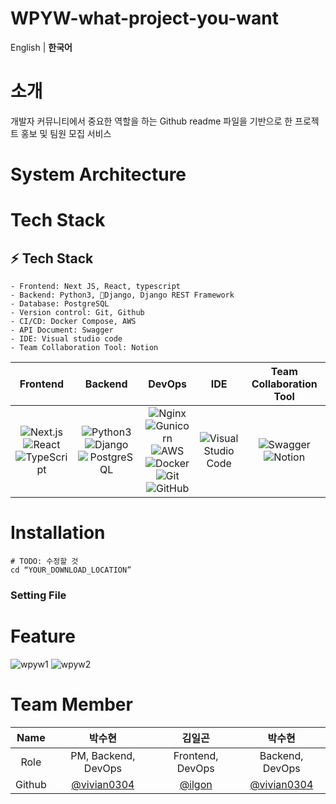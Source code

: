 # WPYW-what-project-you-want
English | **한국어**

# 소개

개발자 커뮤니티에서 중요한 역할을 하는 Github readme 파일을 기반으로 한 프로젝트 홍보 및 팀원 모집 서비스


# System Architecture



# Tech Stack
## **:zap: Tech Stack**
```
- Frontend: Next JS, React, typescript
- Backend: Python3, Django, Django REST Framework
- Database: PostgreSQL
- Version control: Git, Github
- CI/CD: Docker Compose, AWS
- API Document: Swagger
- IDE: Visual studio code
- Team Collaboration Tool: Notion
```
|Frontend|Backend|DevOps|IDE|Team Collaboration Tool|
|:------:|:------:|:----:|:---:|:---:|
|![Next.js](https://img.shields.io/badge/Next.js-000000?style=for-the-badge&logo=Next.js&logoColor=FFFFFF)<br>![React](https://img.shields.io/badge/react-%2320232a.svg?style=for-the-badge&logo=react&logoColor=%2361DAFB)<br>![TypeScript](https://img.shields.io/badge/typescript-3178C6?style=for-the-badge&logo=typescript&logoColor=black)|![Python3](https://img.shields.io/badge/python-3776AB.svg?style=for-the-badge&logo=python&logoColor=white)<br>![Django](https://img.shields.io/badge/Django-092E20.svg?style=for-the-badge&logo=Django&logoColor=white)<br>![PostgreSQL](https://img.shields.io/badge/PostgreSQL-4169E1.svg?style=for-the-badge&logo=PostgreSQL&logoColor=white)<br>|![Nginx](https://img.shields.io/badge/nginx-%23009639.svg?style=for-the-badge&logo=nginx&logoColor=white)<br>![Gunicorn](https://img.shields.io/badge/Gunicorn-499848.svg?style=for-the-badge&logo=Gunicorn&logoColor=white)<br>![AWS](https://img.shields.io/badge/AWS-%23FF9900.svg?style=for-the-badge&logo=amazon-aws&logoColor=white)<br>![Docker](https://img.shields.io/badge/docker-%230db7ed.svg?style=for-the-badge&logo=docker&logoColor=white)<br>![Git](https://img.shields.io/badge/git-%23F05033.svg?style=for-the-badge&logo=git&logoColor=white)<br>![GitHub](https://img.shields.io/badge/github-%23121011.svg?style=for-the-badge&logo=github&logoColor=white)<br>|![Visual Studio Code](https://img.shields.io/badge/VisualStudioCode-0078d7.svg?style=for-the-badge&logo=visual-studio-code&logoColor=white)<br>|![Swagger](https://img.shields.io/badge/Swagger-85EA2D?style=for-the-badge&logo=Swagger&logoColor=white)<br>![Notion](https://img.shields.io/badge/Notion-%23000000.svg?style=for-the-badge&logo=notion&logoColor=white)

# Installation

```
# TODO: 수정할 것
cd “YOUR_DOWNLOAD_LOCATION”

```

### Setting File


# Feature
![wpyw1](https://github.com/WPYW/.github/assets/59956020/09dcfc41-e4f4-4545-8172-cc5d24d2d070)
![wpyw2](https://github.com/WPYW/.github/assets/59956020/52621480-1b1c-4f16-8f15-ff0556a685ba)


# Team Member

|Name|박수현|김일곤|박수현|
|:---:|:---:|:---:|:---:|
| Role    |   PM, Backend, DevOps   |    Frontend, DevOps     | Backend, DevOps |
| Github  | [@vivian0304](https://github.com/vivian0304) | [@ilgon](https://github.com/ilgon0110) | [@vivian0304](https://github.com/vivian0304) |
